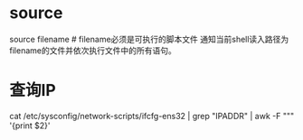 <!--
 * @Author: wjn
 * @Date: 2020-02-07 14:14:40
 * @LastEditors: wjn
 * @LastEditTime: 2020-03-10 18:03:27
 -->
# source

source filename	    # filename必须是可执行的脚本文件
通知当前shell读入路径为filename的文件并依次执行文件中的所有语句。

# 查询IP

cat /etc/sysconfig/network-scripts/ifcfg-ens32 | grep "IPADDR" | awk -F "\"" '{print $2}'